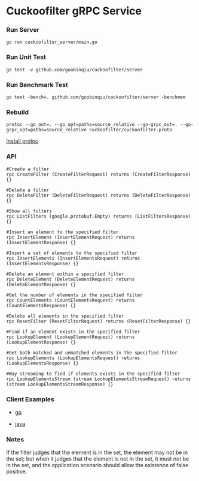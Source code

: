 # Cuckoofilter gRPC Service

### Run Server 

```
go run cuckoofilter_server/main.go
```

### Run Unit Test

```
go test -v github.com/guobinqiu/cuckoofilter/server
```

### Run Benchmark Test

```
go test -bench=. github.com/guobinqiu/cuckoofilter/server -benchmem
```

### Rebuild

```
protoc --go_out=. --go_opt=paths=source_relative --go-grpc_out=. --go-grpc_opt=paths=source_relative cuckoofilter/cuckoofilter.proto
```

[Install protoc](https://grpc.io/docs/protoc-installation/#install-using-a-package-manager)

### API

```
#Create a filter
rpc CreateFilter (CreateFilterRequest) returns (CreateFilterResponse) {}

#Delete a filter
rpc DeleteFilter (DeleteFilterRequest) returns (DeleteFilterResponse) {}

#Show all filters
rpc ListFilters (google.protobuf.Empty) returns (ListFiltersResponse) {}

#Insert an element to the specified filter
rpc InsertElement (InsertElementRequest) returns (InsertElementResponse) {}

#Insert a set of elements to the specified filter
rpc InsertElements (InsertElementsRequest) returns (InsertElementsResponse) {}

#Delete an element within a specified filter
rpc DeleteElement (DeleteElementRequest) returns (DeleteElementResponse) {}

#Get the number of elements in the specified filter
rpc CountElements (CountElementsRequest) returns (CountElementsResponse) {}

#Delete all elements in the specified filter
rpc ResetFilter (ResetFilterRequest) returns (ResetFilterResponse) {}

#Find if an element exists in the specified filter
rpc LookupElement (LookupElementRequest) returns (LookupElementResponse) {}

#Get both matched and unmatched elements in the specified filter
rpc LookupElements (LookupElementsRequest) returns (LookupElementsResponse) {}

#Way streaming to find if elements exists in the specified filter
rpc LookupElementsStream (stream LookupElementsStreamRequest) returns (stream LookupElementsStreamResponse) {}
```

### Client Examples

- [go](./cuckoofilter_client/main.go)

- [java](https://github.com/guobinqiu/cuckoofilter-java-client)

### Notes

If the filter judges that the element is in the set, the element may not be in the set; but when it judges that the element is not in the set, it must not be in the set, and the application scenario should allow the existence of false positive.
